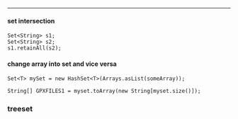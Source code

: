 
---
#### set intersection
```
Set<String> s1;
Set<String> s2;
s1.retainAll(s2);
```

#### change array into set and vice versa
```
Set<T> mySet = new HashSet<T>(Arrays.asList(someArray));

String[] GPXFILES1 = myset.toArray(new String[myset.size()]);
```

### treeset